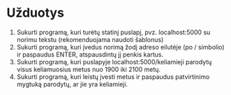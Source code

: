 # Užduotys

1. Sukurti programą, kuri turėtų statinį puslapį, pvz. localhost:5000
su norimu tekstu (rekomenduojama naudoti šablonus)
2. Sukurti programą, kuri įvedus norimą žodį adreso eilutėje (po /
simbolio) ir paspaudus ENTER, atspausdintų jį penkis kartus.
3. Sukurti programą, kuri puslapyje localhost:5000/keliamieji
parodytų visus keliamuosius metus nuo 1900 iki 2100 metų.
4. Sukurti programą, kuri leistų įvesti metus ir paspaudus
patvirtinimo mygtuką parodytų, ar jie yra keliamieji.